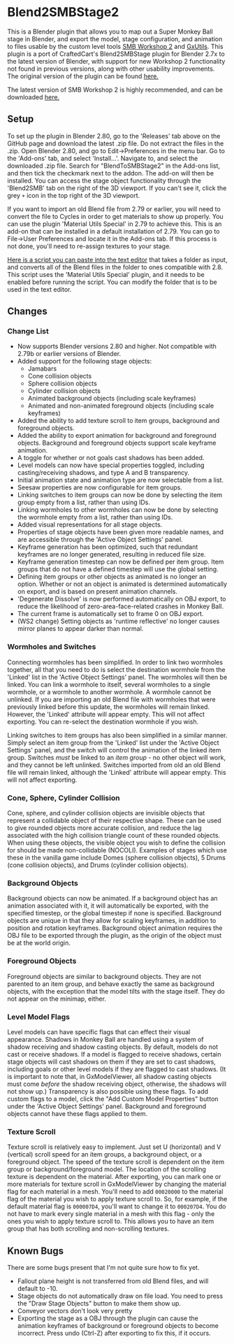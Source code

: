 # Blend2SMBStage2 

This is a Blender plugin that allows you to map out a Super Monkey Ball stage 
in Blender, and export the model, stage configuration, and animation to 
files usable by the custom level tools [SMB Workshop 2](https://gitlab.com/CraftedCart/smblevelworkshop2) 
and [GxUtils](https://github.com/TheBombSquad/GxUtils). This plugin is a port of CraftedCart's 
Blend2SMBStage plugin for Blender 2.7x to the latest version of Blender, with support for new 
Workshop 2 functionality not found in previous versions, along with other usability improvements. 
The original version  of the plugin can be found [here.](https://gitlab.com/CraftedCart/BlendToSMBStage)

The latest version of SMB Workshop 2 is highly recommended, and can be downloaded [here.](https://craftedcart.gitlab.io/ws2web/#/download)

## Setup
To set up the plugin in Blender 2.80, go to the 'Releases' tab above on the GitHub page and download the latest .zip file. Do not extract the files in the .zip. Open Blender 2.80, and go to Edit-\>Preferences in the menu bar. Go to the 'Add-ons' tab, and select 'Install...'. Navigate to, and select the downloaded .zip file. Search for "BlendToSMBStage2" in the Add-ons list, and then tick the checkmark next to the addon. The add-on will then be installed. You can access the stage object functionality through the 'Blend2SMB' tab on the right of the 3D viewport. If you can't see it, click the grey `+` icon in the top right of the 3D viewport.

If you want to import an old Blend file from 2.79 or earlier, you will need to convert the file to Cycles in order to get materials to show up properly. You can use the plugin 'Material Utils Special' in 2.79 to achieve this. This is an add-on that can be installed in a default installation of 2.79. You can go to File-\>User Preferences and locate it in the Add-ons tab. If this process is not done, you'll need to re-assign textures to your stage.

[Here is a script you can paste into the text editor](https://github.com/TheBombSquad/batch-convert-to-cycles/blob/master/batch_convert_to_cycles.py) that takes a folder as input, and converts all of the Blend files in the folder to ones compatible with 2.8. This script uses the 'Material Utils Special' plugin, and it needs to be enabled before running the script. You can modify the folder that is to be used in the text editor. 

## Changes
### Change List
* Now supports Blender versions 2.80 and higher. Not compatible with 2.79b or earlier versions of Blender.
* Added support for the following stage objects:
    - Jamabars
    - Cone collision objects
    - Sphere collision objects
    - Cylinder collision objects
    - Animated background objects (including scale keyframes)
    - Animated and non-animated foreground objects (including scale keyframes)
* Added the ability to add texture scroll to item groups, background and foreground objects.
* Added the ability to export animation for background and foreground objects.
  Background and foreground objects support scale keyframe animation.
* A toggle for whether or not goals cast shadows has been added.
* Level models can now have special properties toggled, including
  casting/receiving shadows, and type A and B transparency.
* Initial animation state and animation type are now selectable from a list.
* Seesaw properties are now configurable for item groups.
* Linking switches to item groups can now be done by selecting the item group
  empty from a list, rather than using IDs.
* Linking wormholes to other wormholes can now be done by selecting the
  wormhole empty from a list, rather than using IDs.
* Added visual representations for all stage objects.
* Properties of stage objects have been given more readable names, and are
  accessible through the 'Active Object Settings' panel.
* Keyframe generation has been optimized, such that redundant keyframes are no
  longer generated, resulting in reduced file size.
* Keyframe generation timestep can now be defined per item group. Item groups
  that do not have a defined timestep will use the global setting.
* Defining item groups or other objects as animated is no longer an option.
  Whether or not an object is animated is determined automatically on export,
  and is based on present animation channels.
* 'Degenerate Dissolve' is now performed automatically on OBJ export, to
  reduce the likelihood of zero-area-face-related crashes in Monkey Ball.
* The current frame is automatically set to frame 0 on OBJ export.
* (WS2 change) Setting objects as 'runtime reflective' no longer causes mirror
  planes to appear darker than normal.

### Wormholes and Switches
Connecting wormholes has been simplified. In order to link two wormholes
together, all that you need to do is select the destination wormhole from
the 'Linked' list in the 'Active Object Settings' panel. The wormholes will
then be linked. You can link a wormhole to itself, several wormholes to a single
wormhole, or a wormhole to another wormhole. A wormhole cannot be unlinked.
If you are importing an old Blend file with wormholes that were previously
linked before this update, the wormholes will remain linked. However, the
'Linked' attribute  will appear empty. This will not affect exporting. You can
re-select the destination wormhole if you wish.

Linking switches to item groups has also been simplified in a similar manner.
Simply select an item group from the 'Linked' list under the 'Active Object
Settings' panel, and the switch will control the animation of the linked
item group. Switches *must* be linked to an *item group* - no other object
will work, and they cannot be left unlinked. Switches imported from old an old
Blend file will remain linked, although the 'Linked' attribute will appear empty.
This will not affect exporting.

### Cone, Sphere, Cylinder Collision
Cone, sphere, and cylinder collision objects are invisible objects that
represent a collidable object of their respective shape. These can be used to
give rounded objects more accurate collision, and reduce the lag associated
with the high collision triangle count of these rounded objects. When using
these objects, the visible object you wish to define the collision for should
be made non-collidable (NOCOLI). Examples of stages which use these in the
vanilla game include  Domes (sphere collision objects), 5 Drums (cone collision objects), 
and Drums (cylinder collision objects).

### Background Objects
Background objects can now be animated. If a background object has an
animation associated with it, it will automatically be exported, with the
specified timestep, or the global timestep if none is specified. Background objects
are unique in that they allow for scaling keyframes, in addition to position
and rotation keyframes. Background object animation requires the OBJ file to be
exported through the plugin, as the origin of the object must be at the world
origin.

### Foreground Objects
Foreground objects are similar to background objects. They are not parented 
to an item group, and behave exactly the same as background objects, with 
the exception that the model tilts with the stage itself. They do not appear 
on the minimap, either.

### Level Model Flags
Level models can have specific flags that can effect their visual appearance.
Shadows in Monkey Ball are handled using a system of shadow receiving and
shadow casting objects. By default, models do not cast or receive shadows.
If a model is flagged to receive shadows, certain stage objects will cast
shadows on them if they are set to cast shadows, including goals or other
level models if they are flagged to cast shadows. (It is important to note 
that, in GxModelViewer, all shadow casting objects must come *before* the 
shadow receiving object, otherwise, the shadows will not show up.) Transparency 
is also possible using these  flags. To add custom flags to a model, click 
the "Add Custom Model Properties" button under the 'Active Object Settings' 
panel. Background and foreground objects cannot have these flags applied to them. 

### Texture Scroll
Texture scroll is relatively easy to implement. Just set U (horizontal) and V
(vertical) scroll speed for an item groups, a background object, or a foreground
object. The speed of the texture scroll is dependent on the item group or
background/foreground model. The location of the scrolling texture is dependent
on the material. After exporting, you can mark one or more materials for
texture scroll in GxModelViewer by changing the material flag for each material
in a mesh. You'll need to add `00020000` to the material flag of the material you
wish to apply texture scroll to. So, for example, if the default material
flag is `000007D4`, you'll want to change it to `000207D4`. You do not have to mark
every single material in a mesh with this flag - only the ones you wish to
apply texture scroll to. This allows you to have an item group that has both
scrolling and non-scrolling textures.

## Known Bugs
There are some bugs present that I'm not quite sure how to fix yet. 
* Fallout plane height is not transferred from old Blend files, and will 
default to -10.
* Stage objects do not automatically draw on file load. You need to press
the "Draw Stage Objects" button to make them show up.
* Conveyor vectors don't look very pretty
* Exporting the stage as a OBJ through the plugin can cause the animation
  keyframes of background or foreground objects to become incorrect. Press
  undo (Ctrl-Z) after exporting to fix this, if it occurs.
